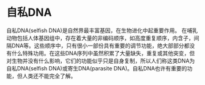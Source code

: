# 自私DNA

自私DNA(selfish DNA)是自然界最丰富基因，在生物进化中起重要作用。 在哺乳动物包括人体基因组中，存在着大量的非编码顺序，如高度重复顺序，内含子，间隔DNA等。这些顺序中，只有很小一部份具有重要的调节功能，绝大部部分都没有什么特殊功用。在这些DNA序列中虽然积累了大量缺失，重复或其他突变，但对生物并没有什么影响，它们的功能似乎只是自身复制，所以人们称这类DNA为自私DNA(selfish DNA)或寄生DNA(parasite DNA)。自私DNA也许有重要的功能，但人类还不能完全了解。